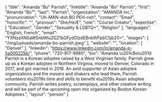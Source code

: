 {
  "title": "Amanda \"Bo\" Parrish",
  "linktitle": "Amanda \"Bo\" Parrish",
  "first": "Amanda \"Bo\"",
  "last": "Parrish",
  "organization": "AMANDA Inc.",
  "pronunciation": "Uh-MAN-duh BO PEH-rish",
  "contact": "Email",
  "honorific": "",
  "pronoun": "She/He/E",
  "role": "Course Creator",
  "expertise": [
    "Education",
    "Gender",
    "Sexuality & LGBTQ+",
    "Religion"
  ],
  "languages": "English, French",
  "email": "YXNzaXN0aW5nbWluZGZ1bGFydGlzdEBnbWFpbC5jb20=",
  "images": [
    "/img/uploads/amanda-bo-parrish.jpeg"
  ],
  "website": "",
  "location": [
    "Denver"
  ],
  "linkedin": "https://www.linkedin.com/in/amanda-p-5a000225b/",
  "phone": "720-917-9980",
  "bio": "Amanda \u201cBo\u201d Parrish is a Korean adoptee raised by a West Virginian family. Parrish grew up as a Korean adoptee in Northern Virginia, moved to Denver, Colorado in 2017, and got married in 2018. An avid supporter of Asian adoptee organizations and the movers and shakers who lead them, Parrish volunteers e\u2019s time and skills to benefit e\u2019s Asian adoptee community. Parrish writes poetry, screenplays, and other creative writing and will be part of the upcoming open mic organized by Boston Korean Adoptees.",
  "layout": "person"
}